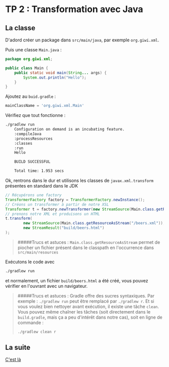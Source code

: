 # TP 2 : Transformation avec Java

## La classe

D'adord créer un package dans `src/main/java`, par exemple `org.giwi.xml`.

Puis une classe `Main.java` :

```java
package org.giwi.xml;

public class Main {
    public static void main(String... args) {
        System.out.println("Hello");
    }
}
```

Ajoutez au `buid.gradle` :

```groovy
mainClassName = 'org.giwi.xml.Main'
```

Vérifiez que tout fonctionne : 

```bash
./gradlew run
    Configuration on demand is an incubating feature.
    :compileJava
    :processResources
    :classes
    :run
    Hello

    BUILD SUCCESSFUL

    Total time: 1.953 secs
```
    
Ok, rentrons dans le dur et utilisons les classes de `javax.xml.transform`
présentes en standard dans le JDK

```java
// Récupérons une factory
TransformerFactory factory = TransformerFactory.newInstance();
// Créons un transformer à partir de notre XSL
Transformer t = factory.newTransformer(new StreamSource(Main.class.getResourceAsStream("/style.xsl")));
// prenons notre XML et produisons un HTML
t.transform(
        new StreamSource(Main.class.getResourceAsStream("/beers.xml")),
        new StreamResult("build/beers.html")
);
```

> #####Trucs et astuces : 
> `Main.class.getResourceAsStream` permet de piocher un fichier présent dans le classpath
> en l'occurrence dans `src/main/resources`

Exécutons le code avec

```bash
./gradlew run
```

et normalement, un fichier `build/beers.html` a été créé, vous pouvez vérifier en l'ouvrant avec un navigateur.
 
> #####Trucs et astuces : 
> Gradle offre des sucres syntaxiques. Par exemple :  `./gradlew run` peut être remplacé par
> `./gradlew r`. Et si vous voulez bien nettoyer avant exécution, il existe une tâche `clean`.
> Vous pouvez même chaîner les tâches (soit directement dans le `build.gradle`, mais ça a peu 
> d'intérêt dans notre cas), soit en ligne de commande :
> ```bash
> ./gradlew clean r
> ```

## La suite

[C'est là](../step3)